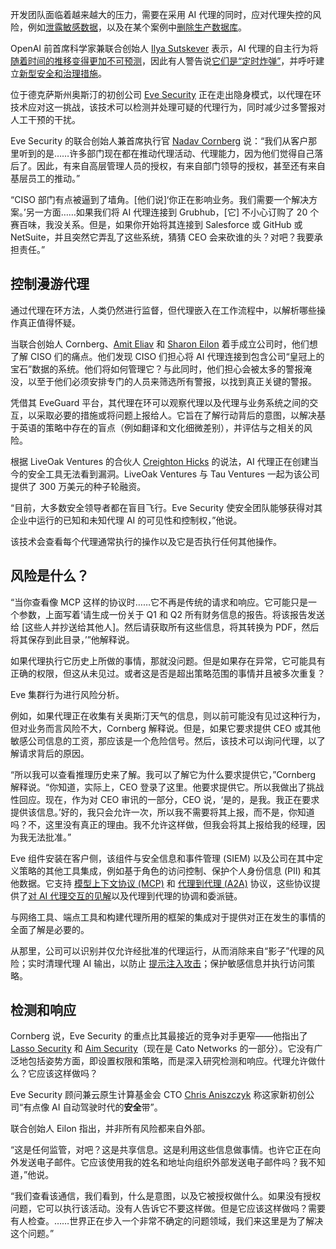 开发团队面临着越来越大的压力，需要在采用 AI 代理的同时，应对代理失控的风险，例如[泄露敏感数据](https://www.pomerium.com/blog/when-ai-has-root-lessons-from-the-supabase-mcp-data-leak)，以及在某个案例中[删除生产数据库](https://x.com/amasad/status/1946986468586721478?ref_src=twsrc%5Etfw%7Ctwcamp%5Etweetembed%7Ctwterm%5E1946986468586721478%7Ctwgr%5E0b243406d50a289d0a25f3478ed7ff3f55bf7bd6%7Ctwcon%5Es1_&ref_url=https%3A%2F%2Fwww.notion.so%2Fosohq%2F2389f1471f2b80c3b076e6bfcaac749b&utm_source=the+new+stack&utm_medium=referral&utm_content=inline-mention&utm_campaign=tns+platform)。

OpenAI 前首席科学家兼联合创始人 [Ilya Sutskever](https://www.linkedin.com/in/ilya-sutskever) 表示，AI 代理的自主行为将[随着时间的推移变得更加不可预测](https://www.reuters.com/technology/artificial-intelligence/ai-with-reasoning-power-will-be-less-predictable-ilya-sutskever-says-2024-12-14)，因此有人警告说[它们是“定时炸弹”](https://thenewstack.io/ai-agents-are-a-security-ticking-time-bomb/)，并呼吁建立[新型安全和治理措施](https://thenewstack.io/ai-agents-are-creating-a-new-security-nightmare-for-enterprises-and-startups/)。

位于德克萨斯州奥斯汀的初创公司 [Eve Security](https://www.eve.security/) 正在走出隐身模式，以代理在环技术应对这一挑战，该技术可以检测并处理可疑的代理行为，同时减少过多警报对人工干预的干扰。

Eve Security 的联合创始人兼首席执行官 [Nadav Cornberg](https://www.linkedin.com/in/nadav-cornberg/) 说：“我们从客户那里听到的是……许多部门现在都在推动代理活动、代理能力，因为他们觉得自己落后了。因此，有来自高层管理人员的授权，有来自部门领导的授权，甚至还有来自基层员工的推动。”

“CISO 部门有点被逼到了墙角。[他们说]‘你正在影响业务。我们需要一个解决方案。’另一方面……如果我们将 AI 代理连接到 Grubhub，[它] 不小心订购了 20 个赛百味，我没关系。但是，如果你开始将其连接到 Salesforce 或 GitHub 或 NetSuite，并且突然它弄乱了这些系统，猜猜 CEO 会来砍谁的头？对吧？我要承担责任。”

## 控制漫游代理

通过代理在环方法，人类仍然进行监督，但代理嵌入在工作流程中，以解析哪些操作真正值得怀疑。

当联合创始人 Cornberg、[Amit Eliav](https://www.linkedin.com/in/amiteliav/overlay/about-this-profile/) 和 [Sharon Eilon](https://www.linkedin.com/in/sharoneilon/overlay/about-this-profile/) 着手成立公司时，他们想了解 CISO 们的痛点。他们发现 CISO 们担心将 AI 代理连接到包含公司“皇冠上的宝石”数据的系统。他们将如何管理它？与此同时，他们担心会被太多的警报淹没，以至于他们必须安排专门的人员来筛选所有警报，以找到真正关键的警报。

凭借其 EveGuard 平台，其代理在环可以观察代理以及代理与业务系统之间的交互，以采取必要的措施或将问题上报给人。它旨在了解行动背后的意图，以解决基于英语的策略中存在的盲点（例如翻译和文化细微差别），并评估与之相关的风险。

根据 LiveOak Ventures 的合伙人 [Creighton Hicks](https://liveoak.vc/team/creighton-hicks/) 的说法，AI 代理正在创建当今的安全工具无法看到漏洞。LiveOak Ventures 与 Tau Ventures 一起为该公司提供了 300 万美元的种子轮融资。

“目前，大多数安全领导者都在盲目飞行。Eve Security 使安全团队能够获得对其企业中运行的已知和未知代理 AI 的可见性和控制权，”他说。

该技术会查看每个代理通常执行的操作以及它是否执行任何其他操作。

## 风险是什么？

“当你查看像 MCP 这样的协议时……它不再是传统的请求和响应。它可能只是一个参数，上面写着‘请生成一份关于 Q1 和 Q2 所有财务信息的报告。将该报告发送给 [这些人并抄送给其他人]。然后请获取所有这些信息，将其转换为 PDF，然后将其保存到此目录，’”他解释说。

如果代理执行它历史上所做的事情，那就没问题。但是如果存在异常，它可能具有正确的权限，但这从未见过。或者这是否是超出策略范围的事情并且被多次重复？

Eve 集群行为进行风险分析。

例如，如果代理正在收集有关奥斯汀天气的信息，则以前可能没有见过这种行为，但对业务而言风险不大，Cornberg 解释说。但是，如果它要求提供 CEO 或其他敏感公司信息的工资，那应该是一个危险信号。然后，该技术可以询问代理，以了解请求背后的原因。

“所以我可以查看推理历史来了解。我可以了解它为什么要求提供它，”Cornberg 解释说。“你知道，实际上，CEO 登录了这里。他要求提供它。所以我做出了挑战性回应。现在，作为对 CEO 审讯的一部分，CEO 说，‘是的，是我。我正在要求提供该信息。’好的，我只会允许一次，所以我不需要将其上报，而不是，你知道吗？不，这里没有真正的理由。我不允许这样做，但我会将其上报给我的经理，因为我无法批准。”

Eve 组件安装在客户侧，该组件与安全信息和事件管理 (SIEM) 以及公司在其中定义策略的其他工具集成，例如基于角色的访问控制、保护个人身份信息 (PII) 和其他数据。它支持 [模型上下文协议 (MCP)](https://thenewstack.io/mcp-a-practical-security-blueprint-for-developers/) 和 [代理到代理 (A2A)](https://thenewstack.io/googles-agent2agent-protocol-helps-ai-agents-talk-to-each-other/) 协议，这些协议提供了[对 AI 代理交互的见解](https://thenewstack.io/why-are-agent-protocols-like-mcp-and-a2a-needed/)以及代理到代理的协调和委派链。

与网络工具、端点工具和构建代理所用的框架的集成对于提供对正在发生的事情的全面了解是必要的。

从那里，公司可以识别并仅允许经批准的代理运行，从而消除来自“影子”代理的风险；实时清理代理 AI 输出，以防止 [提示注入攻击](https://thenewstack.io/7-llm-risks-and-api-management-strategies/)；保护敏感信息并执行访问策略。

## 检测和响应

Cornberg 说，Eve Security 的重点比其最接近的竞争对手更窄——他指出了 [Lasso Security](https://www.lasso.security/) 和 [Aim Security](https://www.aim.security/post/aim-to-join-cato-network)（现在是 Cato Networks 的一部分）。它没有广泛地包括姿势方面，即设置权限和策略，而是深入研究检测和响应。代理允许做什么？它应该这样做吗？

Eve Security 顾问兼云原生计算基金会 CTO [Chris Aniszczyk](https://www.linkedin.com/in/caniszczyk/) 称这家新初创公司“有点像 AI 自动驾驶时代的**安全**带”。

联合创始人 Eilon 指出，并非所有风险都来自外部。

“这是任何监管，对吧？这是共享信息。这是利用这些信息做事情。也许它正在向外发送电子邮件。它应该使用我的姓名和地址向组织外部发送电子邮件吗？我不知道，”他说。

“我们查看该通信，我们看到，什么是意图，以及它被授权做什么。如果没有授权问题，它可以执行该活动。没有人告诉它不要这样做。但是它应该这样做吗？需要有人检查。……世界正在步入一个非常不确定的问题领域，我们来这里是为了解决这个问题。”